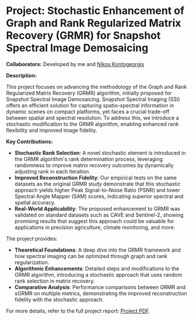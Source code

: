 # Project: Stochastic Enhancement of Graph and Rank Regularized Matrix Recovery (GRMR) for Snapshot Spectral Image Demosaicing

**Collaborators:** Developed by me and [Nikos Kontogeorgis](https://github.com/NikosKont)

**Description:**

This project focuses on advancing the methodology of the Graph and Rank Regularized Matrix Recovery (GRMR) algorithm, initially proposed for Snapshot Spectral Image Demosaicing. Snapshot Spectral Imaging (SSI) offers an efficient solution for capturing spatio-spectral information in dynamic scenes on compact platforms, yet faces a crucial trade-off between spatial and spectral resolution. To address this, we introduce a stochastic modification to the GRMR algorithm, enabling enhanced rank flexibility and improved image fidelity.

**Key Contributions:**

- **Stochastic Rank Selection**: A novel stochastic element is introduced in the GRMR algorithm's rank determination process, leveraging randomness to improve matrix recovery outcomes by dynamically adjusting rank in each iteration.
- **Improved Reconstruction Fidelity**: Our empirical tests on the same datasets as the original GRMR study demonstrate that this stochastic approach yields higher Peak Signal-to-Noise Ratio (PSNR) and lower Spectral Angle Mapper (SAM) scores, indicating superior spectral and spatial accuracy.
- **Real-World Applicability**: The proposed enhancement to GRMR was validated on standard datasets such as CAVE and Sentinel-2, showing promising results that suggest this approach could be valuable for applications in precision agriculture, climate monitoring, and more.

The project provides:

- **Theoretical Foundations**: A deep dive into the GRMR framework and how spectral imaging can be optimized through graph and rank regularization.
- **Algorithmic Enhancements**: Detailed steps and modifications to the GRMR algorithm, introducing a stochastic approach that uses random rank selection in matrix recovery.
- **Comparative Analysis**: Performance comparisons between GRMR and sGRMR on multiple metrics, demonstrating the improved reconstruction fidelity with the stochastic approach.

For more details, refer to the full project report: [Project PDF](report.pdf).
